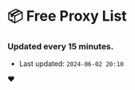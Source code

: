 # :package: Free Proxy List
### Updated every 15 minutes.

- Last updated: `2024-06-02 20:10`

:heart:
